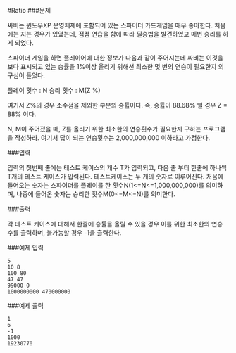 #Ratio
###문제

싸비는 윈도우XP 운영체제에 포함되어 있는 스파이더 카드게임을 매우 좋아한다. 처음에는 지는 경우가 있었는데, 점점 연습을 함에 따라 필승법을 발견하였고 매번 승리를 하게 되었다.

스파이더 게임을 하면 플레이어에 대한 정보가 다음과 같이 주어지는데 싸비는 이것을 보다 표시되고 있는 승률을 1%이상 올리기 위해선 최소한 몇 번의 연승이 필요한지 의구심이 들었다.

플레이 횟수 : N
승리 횟수 : M(Z %)

여기서 Z%의 경우 소수점을 제외한 부분의 승률이다. 즉, 승률이 88.68% 일 경우 Z = 88% 이다.

N, M이 주어졌을 때, Z를 올리기 위한 최소한의 연승횟수가 필요한지 구하는 프로그램을 작성하라. 여기서 답이 되는 연승횟수는 2,000,000,000 이하라고 가정한다.

###입력

입력의 첫번째 줄에는 테스트 케이스의 개수 T가 입력되고, 다음 줄 부터 한줄에 하나씩 T개의 테스트 케이스가 입력된다.
테스트케이스는 두 개의 숫자로 이루어진다. 처음에 들어오는 숫자는 스파이더를 플레이를 한 횟수N(1<=N<=1,000,000,000)를 의미하며, 나중에 들어온 숫자는 승리한 횟수M(0<=M<=N)를 의미한다.

###출력

각 테스트 케이스에 대해서 한줄에 승률을 올릴 수 있을 경우 이를 위한 최소한의 연승 수를 출력하며, 불가능할 경우 -1을 출력한다.

###예제 입력
```
5
10 8
100 80
47 47
99000 0
1000000000 470000000
```
###예제 출력
```
1
6
-1
1000
19230770
```